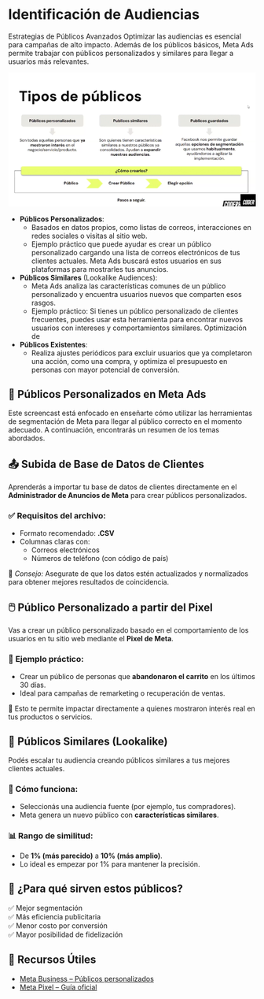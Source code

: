 # Identificación de Audiencias
Estrategias de Públicos Avanzados Optimizar las audiencias es esencial para campañas de alto impacto. Además de los públicos básicos, Meta Ads permite trabajar con públicos personalizados y similares para llegar a usuarios más relevantes.

![Tipos](image-1.png)

- **Públicos Personalizados**: 
    - Basados en datos propios, como listas de correos, interacciones en redes sociales o visitas al sitio web.
    - Ejemplo práctico que puede ayudar es crear un público personalizado cargando una lista de correos electrónicos de tus clientes actuales. Meta Ads buscará estos usuarios en sus plataformas para mostrarles tus anuncios. 
- **Públicos Similares** (Lookalike Audiences): 
    - Meta Ads analiza las características comunes de un público personalizado y encuentra usuarios nuevos que comparten esos rasgos. 
    - Ejemplo práctico: Si tienes un público personalizado de clientes frecuentes, puedes usar esta herramienta para encontrar nuevos usuarios con intereses y comportamientos similares. Optimización de 
- **Públicos Existentes**: 
    - Realiza ajustes periódicos para excluir usuarios que ya completaron una acción, como una compra, y optimiza el presupuesto en personas con mayor potencial de conversión.

## 🧠 Públicos Personalizados en Meta Ads

Este screencast está enfocado en enseñarte cómo utilizar las herramientas de segmentación de Meta para llegar al público correcto en el momento adecuado. A continuación, encontrarás un resumen de los temas abordados.

## 📤 Subida de Base de Datos de Clientes

Aprenderás a importar tu base de datos de clientes directamente en el **Administrador de Anuncios de Meta** para crear públicos personalizados.

### ✅ Requisitos del archivo:
- Formato recomendado: **.CSV**
- Columnas claras con:
  - Correos electrónicos
  - Números de teléfono (con código de país)

📌 *Consejo:* Asegurate de que los datos estén actualizados y normalizados para obtener mejores resultados de coincidencia.

## 🖱️ Público Personalizado a partir del Pixel

Vas a crear un público personalizado basado en el comportamiento de los usuarios en tu sitio web mediante el **Pixel de Meta**.

### 📌 Ejemplo práctico:
- Crear un público de personas que **abandonaron el carrito** en los últimos 30 días.
- Ideal para campañas de remarketing o recuperación de ventas.

🎯 Esto te permite impactar directamente a quienes mostraron interés real en tus productos o servicios.

## 👥 Públicos Similares (Lookalike)

Podés escalar tu audiencia creando públicos similares a tus mejores clientes actuales.

### 🔧 Cómo funciona:
- Seleccionás una audiencia fuente (por ejemplo, tus compradores).
- Meta genera un nuevo público con **características similares**.

### 📊 Rango de similitud:
- De **1% (más parecido)** a **10% (más amplio)**.
- Lo ideal es empezar por 1% para mantener la precisión.

## 🚀 ¿Para qué sirven estos públicos?

✅ Mejor segmentación  
✅ Más eficiencia publicitaria  
✅ Menor costo por conversión  
✅ Mayor posibilidad de fidelización

## 📎 Recursos Útiles

- [Meta Business – Públicos personalizados](https://www.facebook.com/business/help/744354708981227)
- [Meta Pixel – Guía oficial](https://www.facebook.com/business/help/742478679120153)

